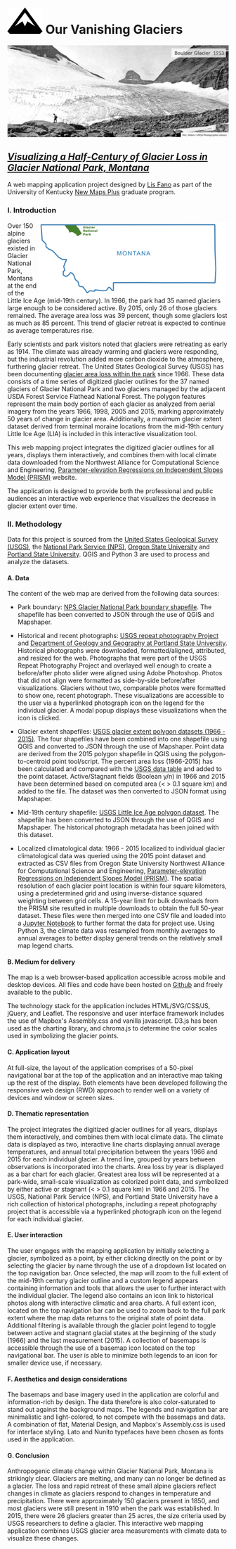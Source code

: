 # ![logo](/icons/mountainReadme.svg) Our Vanishing Glaciers

![Boulder Glacier in 1913](/photos/Boulder-1913.jpg)

## [*Visualizing a Half-Century of Glacier Loss in Glacier National Park, Montana*](https://efano.github.io/GNP-glaciers)

A web mapping application project designed by [Lis Fano](https://efano.github.io/) as part of the University of Kentucky [New Maps Plus](https://newmapsplus.as.uky.edu/) graduate program.

### I. Introduction

<img align="right" src="/photos/montana.jpg" height="170">

Over 150 alpine glaciers existed in Glacier National Park, Montana at the end of the Little Ice Age (mid-19th century). In 1966, the park had 35 named glaciers large enough to be considered active. By 2015, only 26 of those glaciers remained. The average area loss was 39 percent, though some glaciers lost as much as 85 percent. This trend of glacier retreat is expected to continue as average temperatures rise.

Early scientists and park visitors noted that glaciers were retreating as early as 1914. The climate was already warming and glaciers were responding, but the industrial revolution added more carbon dioxide to the atmosphere, furthering glacier retreat. The United States Geological Survey (USGS) has been documenting [glacier area loss within the park](https://www.usgs.gov/centers/norock/science/retreat-glaciers-glacier-national-park?qt-science_center_objects=0#qt-science_center_objects) since 1966. These data consists of a time series of digitized glacier outlines for the 37 named glaciers of Glacier National Park and two glaciers managed by the adjacent USDA Forest Service Flathead National Forest. The polygon features represent the main body portion of each glacier as analyzed from aerial imagery from the years 1966, 1998, 2005 and 2015, marking approximately 50 years of change in glacier area. Additionally, a maximum glacier extent dataset derived from terminal moraine locations from the mid-19th century Little Ice Age (LIA) is included in this interactive visualization tool.

This web mapping project integrates the digitized glacier outlines for all years, displays them interactively, and combines them with local climate data downloaded from the Northwest Alliance for Computational Science and Engineering, [Parameter-elevation Regressions on Independent Slopes Model (PRISM)](http://prism.oregonstate.edu/) website.

The application is designed to provide both the professional and public audiences an interactive web experience that visualizes the decrease in glacier extent over time.

### II. Methodology

Data for this project is sourced from the [United States Geological Survey (USGS)](https://www.usgs.gov/centers/norock/science/repeat-photography-project?qt-science_center_objects=0#qt-science_center_objects), the [National Park Service (NPS)](https://www.nps.gov/glac/index.htm), [Oregon State University](http://prism.oregonstate.edu/) and [Portland State University](http://glaciers.us/image-galleries/lewis-range-mt.html). QGIS and Python 3 are used to process and analyze the datasets.

#### A. Data

The content of the web map are derived from the following data sources:

* Park boundary: [NPS Glacier National Park boundary shapefile](https://public-nps.opendata.arcgis.com/datasets/nps-boundary-1/data?orderBy=UNIT_CODE&page=17). The shapefile has been converted to JSON through the use of QGIS and Mapshaper.

* Historical and recent photographs: [USGS repeat photography Project](https://www.usgs.gov/centers/norock/science/repeat-photography-project?qt-science_center_objects=0#qt-science_center_objects) and [Department of Geology and Geography at Portland State University](http://glaciers.us/image-galleries/lewis-range-mt.html). Historical photographs were downloaded, formatted/aligned, attributed, and resized for the web. Photographs that were part of the USGS Repeat Photography Project and overlayed well enough to create a before/after photo slider were aligned using Adobe Photoshop. Photos that did not align were formatted as side-by-side before/after visualizations. Glaciers without two, comparable photos were formatted to show one, recent photograph. These visualizations are accessible to the user via a hyperlinked photograph icon on the legend for the individual glacier. A modal popup displays these visualizations when the icon is clicked.

* Glacier extent shapefiles: [USGS glacier extent polygon datasets (1966 - 2015)](https://www.sciencebase.gov/catalog/item/58af7022e4b01ccd54f9f542). The four shapefiles have been combined into one shapefile using QGIS and converted to JSON through the use of Mapshaper. Point data are derived from the 2015 polygon shapefile in QGIS using the polygon-to-centroid point tool/script. The percent area loss (1966-2015) has been calculated and compared with the [USGS data table](https://www.usgs.gov/data-tools/area-named-glaciers-glacier-national-park-gnp-and-flathead-national-forest-fnf-including) and added to the point dataset. Active/Stagnant fields (Boolean y/n) in 1966 and 2015 have been determined based on computed area (< > 0.1 square km) and added to the file. The dataset was then converted to JSON format using Mapshaper.

* Mid-19th century shapefile: [USGS Little Ice Age polygon dataset](https://www.sciencebase.gov/catalog/item/5b194f1ce4b092d965237f5f). The shapefile has been converted to JSON through the use of QGIS and Mapshaper. The historical photograph metadata has been joined with this dataset.

* Localized climatological data: 1966 - 2015 localized to individual glacier climatological data was queried using the 2015 point dataset and extracted as CSV files from Oregon State University Northwest Alliance for Computational Science and Engineering, [Parameter-elevation Regressions on Independent Slopes Model (PRISM)](http://prism.oregonstate.edu/). The spatial resolution of each glacier point location is within four square kilometers, using a predetermined grid and using inverse-distance squared weighting between grid cells. A 15-year limit for bulk downloads from the PRISM site resulted in multiple downloads to obtain the full 50-year dataset. These files were then merged into one CSV file and loaded into a [Jupyter Notebook](https://github.com/efano/GNP-glaciers/blob/master/climate-data-exploratory.ipynb) to further format the data for project use. Using Python 3, the climate data was resampled from monthly averages to annual averages to better display general trends on the relatively small map legend charts.

#### B. Medium for delivery

The map is a web browser-based application accessible across mobile and desktop devices. All files and code have been hosted on [Github](https://github.com/efano/GNP-glaciers) and freely available to the public.

The technology stack for the application includes HTML/SVG/CSS/JS, jQuery, and Leaflet. The responsive and user interface framework includes the use of Mapbox's Assembly.css and vanilla javascript. D3.js has been used as the charting library, and chroma.js to determine the color scales used in symbolizing the glacier points.

#### C. Application layout

At full-size, the layout of the application comprises of a 50-pixel navigational bar at the top of the application and an interactive map taking up the rest of the display.  Both elements have been developed following the responsive web design (RWD) approach to render well on a variety of devices and window or screen sizes.

#### D. Thematic representation

The project integrates the digitized glacier outlines for all years, displays them interactively, and combines them with local climate data. The climate data is displayed as two, interactive line charts displaying annual average temperatures, and annual total precipitation between the years 1966 and 2015 for each individual glacier. A trend line, grouped by years between observations is incorporated into the charts. Area loss by year is displayed as a bar chart for each glacier. Greatest area loss will be represented at a park-wide, small-scale visualization as colorized point data, and symbolized by either active or stagnant (< > 0.1 square km) in 1966 and 2015. The USGS, National Park Service (NPS), and Portland State University have a rich collection of historical photographs, including a repeat photography project that is accessible via a hyperlinked photograph icon on the legend for each individual glacier.

#### E. User interaction

The user engages with the mapping application by initially selecting a glacier, symbolized as a point, by either clicking directly on the point or by selecting the glacier by name through the use of a dropdown list located on the top navigation bar. Once selected, the map will zoom to the full extent of the mid-19th century glacier outline and a custom legend appears containing information and tools that allows the user to further interact with the individual glacier. The legend also contains an icon link to historical photos along with interactive climatic and area charts. A full extent icon, located on the top navigation bar can be used to zoom back to the full park extent where the map data returns to the original state of point data. Additional filtering is available through the glacier point legend to toggle between active and stagnant glacial states at the beginning of the study (1966) and the last measurement (2015). A collection of basemaps is accessible through the use of a basemap icon located on the top navigational bar. The user is able to minimize both legends to an icon for smaller device use, if necessary.

#### F. Aesthetics and design considerations

The basemaps and base imagery used in the application are colorful and information-rich by design. The data therefore is also color-saturated to stand out against the background maps. The legends and navigation bar are minimalistic and light-colored, to not compete with the basemaps and data. A combination of flat, Material Design, and Mapbox's Assembly.css is used for interface styling. Lato and Nunito typefaces have been chosen as fonts used in the application.

#### G. Conclusion

Anthropogenic climate change within Glacier National Park, Montana is strikingly clear. Glaciers are melting, and many can no longer be defined as a glacier. The loss and rapid retreat of these small alpine glaciers reflect changes in climate as glaciers respond to changes in temperature and precipitation. There were approximately 150 glaciers present in 1850, and most glaciers were still present in 1910 when the park was established. In 2015, there were 26 glaciers greater than 25 acres, the size criteria used by USGS researchers to define a glacier. This interactive web mapping application combines USGS glacier area measurements with climate data to visualize these changes.
